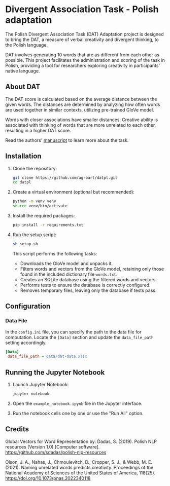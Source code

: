 # Divergent Association Task - Polish adaptation

The Polish Divergent Association Task (DAT) Adaptation project is designed to bring the DAT, a measure of verbal creativity and divergent thinking, to the Polish language. 

DAT involves generating 10 words that are as different from each other as possible. This project facilitates the administration and scoring of the task in Polish, providing a tool for researchers exploring creativity in participants' native language.

## About DAT


The DAT score is calculated based on the average distance between the given words. The distances are determined by analyzing how often words are used together in similar contexts, utilizing pre-trained GloVe model.

Words with closer associations have smaller distances. Creative ability is associated with thinking of words that are more unrelated to each other, resulting in a higher DAT score.



Read the authors' [manuscript](https://www.pnas.org/content/118/25/e2022340118) to learn more about the task. 



## Installation

1. Clone the repository:
   ```bash
   git clone https://github.com/ag-bart/datpl.git
   cd datpl
   ```

2. Create a virtual environment (optional but recommended):
   ```bash
   python -m venv venv
   source venv/bin/activate  
   ```

3. Install the required packages:
   ```bash
   pip install -r requirements.txt
   ```

4. Run the setup script:
    ```bash
    sh setup.sh
    ```

   This script performs the following tasks:

   - Downloads the GloVe model and unpacks it.
   - Filters words and vectors from the GloVe model, retaining only those found in the included dictionary file `words.txt`.
   - Creates an SQLite database using the filtered words and vectors.
   - Performs tests to ensure the database is correctly configured.
   - Removes temporary files, leaving only the database if tests pass.
  

## Configuration
### Data File
In the `config.ini` file, you can specify the path to the data file for computation. Locate the `[Data]` section and update the `data_file_path` setting accordingly.

   ```ini
   [Data]
    data_file_path = data/dat-data.xlsx
   ```

## Running the Jupyter Notebook

1. Launch Jupyter Notebook:
   ```bash
   jupyter notebook
   ```

2. Open the `example_notebook.ipynb` file in the Jupyter interface.

3. Run the notebook cells one by one or use the "Run All" option.


## Credits

Global Vectors for Word Representation by:
Dadas, S. (2019). Polish NLP resources (Version 1.0) [Computer software]. https://github.com/sdadas/polish-nlp-resources

Olson, J. A., Nahas, J., Chmoulevitch, D., Cropper, S. J., & Webb, M. E. (2021). Naming unrelated words predicts creativity. Proceedings of the National Academy of Sciences of the United States of America, 118(25). https://doi.org/10.1073/pnas.2022340118
